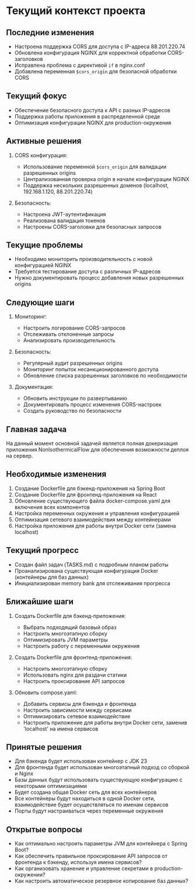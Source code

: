 # Текущий контекст проекта

## Последние изменения
- Настроена поддержка CORS для доступа с IP-адреса 88.201.220.74
- Обновлена конфигурация NGINX для корректной обработки CORS-заголовков
- Исправлена проблема с директивой `if` в nginx.conf
- Добавлена переменная `$cors_origin` для безопасной обработки CORS

## Текущий фокус
- Обеспечение безопасного доступа к API с разных IP-адресов
- Поддержка работы приложения в распределенной среде
- Оптимизация конфигурации NGINX для production-окружения

## Активные решения
1. CORS конфигурация:
   - Использование переменной `$cors_origin` для валидации разрешенных origins
   - Централизованная проверка origin в начале конфигурации NGINX
   - Поддержка нескольких разрешенных доменов (localhost, 192.168.1.120, 88.201.220.74)

2. Безопасность:
   - Настроена JWT-аутентификация
   - Реализована валидация токенов
   - Настроены CORS-заголовки для безопасных запросов

## Текущие проблемы
- Необходимо мониторить производительность с новой конфигурацией NGINX
- Требуется тестирование доступа с различных IP-адресов
- Нужно документировать процесс добавления новых разрешенных origins

## Следующие шаги
1. Мониторинг:
   - Настроить логирование CORS-запросов
   - Отслеживать отклоненные запросы
   - Анализировать производительность

2. Безопасность:
   - Регулярный аудит разрешенных origins
   - Мониторинг попыток несанкционированного доступа
   - Обновление списка разрешенных заголовков по необходимости

3. Документация:
   - Обновить инструкции по развертыванию
   - Документировать процесс изменения CORS-настроек
   - Создать руководство по безопасности

## Главная задача
На данный момент основной задачей является полная докеризация приложения NonIsothermicalFlow для обеспечения возможности деплоя на сервер.

## Необходимые изменения
1. Создание Dockerfile для бэкенд-приложения на Spring Boot
2. Создание Dockerfile для фронтенд-приложения на React
3. Обновление существующего файла docker-compose.yaml для включения всех компонентов
4. Настройка переменных окружения и управления конфигурацией
5. Оптимизация сетевого взаимодействия между контейнерами
6. Настройка приложения для работы внутри Docker сети (замена localhost)

## Текущий прогресс
- Создан файл задач (TASKS.md) с подробным планом работы
- Проанализирована существующая конфигурация Docker (контейнеры для баз данных)
- Инициализирован memory bank для отслеживания прогресса

## Ближайшие шаги
1. Создать Dockerfile для бэкенд-приложения:
   - Выбрать подходящий базовый образ
   - Настроить многоэтапную сборку
   - Оптимизировать JVM параметры
   - Настроить работу с переменными окружения

2. Создать Dockerfile для фронтенд-приложения:
   - Настроить многоэтапную сборку
   - Использовать nginx для раздачи статики
   - Настроить проксирование API запросов

3. Обновить compose.yaml:
   - Добавить сервисы для бэкенда и фронтенда
   - Настроить зависимости между сервисами
   - Оптимизировать сетевое взаимодействие
   - Настроить приложение для работы внутри Docker сети, заменив 'localhost' на имена сервисов

## Принятые решения
- Для бэкенда будет использован контейнер с JDK 23
- Для фронтенда будет использован многоэтапный подход со сборкой и Nginx
- Базы данных будут использовать существующую конфигурацию с некоторыми оптимизациями
- Будет создана общая Docker сеть для всех контейнеров
- Все контейнеры будут находиться в одной Docker сети, взаимодействие будет осуществляться по именам сервисов
- Порты будут настраиваться через переменные окружения

## Открытые вопросы
- Как оптимально настроить параметры JVM для контейнера с Spring Boot?
- Как обеспечить правильное проксирование API запросов от фронтенда к бэкенду, используя имена сервисов?
- Как организовать хранение и управление секретами в production-окружении?
- Как настроить автоматическое резервное копирование баз данных? 